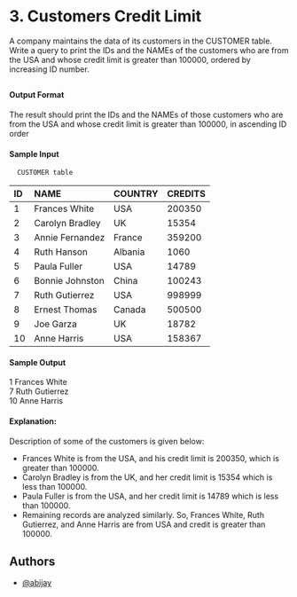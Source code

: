 
# 3. Customers Credit Limit

A company maintains the data of its customers in the CUSTOMER  table. Write a query to print the IDs and the NAMEs of the customers who are from the USA and whose credit limit is greater than 100000, ordered by increasing ID number.

## 

#### Output Format

The result should print the IDs  and the NAMEs of those customers who are from the USA and whose credit limit is greater than 100000, in ascending ID order
#### Sample Input


```http
  CUSTOMER table
```
| ID | NAME | COUNTRY | CREDITS |
| :-------- |  :------------------------- | :-------- |  :------------------------- |
| 1 | Frances White | USA | 200350 |
| 2 | Carolyn Bradley | UK |15354 |
| 3 | Annie Fernandez | France | 359200 |
| 4 | Ruth Hanson | Albania | 1060 |
| 5 | Paula Fuller | USA | 14789 |
| 6 | Bonnie Johnston | China | 100243 |
| 7 | Ruth Gutierrez | USA | 998999 |
| 8 | Ernest Thomas | Canada | 500500 |
| 9 | Joe Garza | UK | 18782 |
| 10 | Anne Harris | USA | 158367 |








#### Sample Output
1 Frances White\
7 Ruth Gutierrez\
10 Anne Harris


#### Explanation:

Description of some of the customers is given below:
- Frances White is from the USA, and his credit limit is 200350, which is greater than 100000.
- Carolyn Bradley is from the UK, and her credit limit is 15354 which is less than 100000. 
- Paula Fuller  is from the USA, and her credit limit is 14789  which is less than 100000.
- Remaining records are analyzed similarly.
So, Frances White, Ruth Gutierrez, and Anne Harris  are from USA and credit is greater than 100000.


## Authors

- [@abijay](https://github.com/abi-jay)

